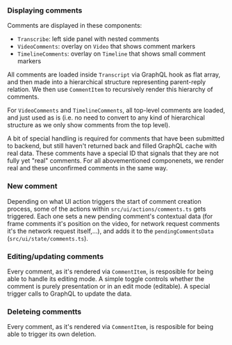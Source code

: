 ### Displaying comments

Comments are displayed in these components:

- `Transcribe`: left side panel with nested comments
- `VideoComments`: overlay on `Video` that shows comment markers
- `TimelineComments`: overlay on `Timeline` that shows small comment markers

All comments are loaded inside `Transcript` via GraphQL hook as flat array, and then made into a hierarchical structure representing parent-reply relation. We then use `CommentItem` to recursively render this hierarchy of comments.

For `VideoComments` and `TimelineComments`, all top-level comments are loaded, and just used as is (i.e. no need to convert to any kind of hierarchical structure as we only show comments from the top level).

A bit of special handling is required for comments that have been submitted to backend, but still haven't returned back and filled GraphQL cache with real data. These comments have a special ID that signals that they are not fully yet "real" comments. For all abovementioned componenets, we render real and these unconfirmed comments in the same way.

### New comment

Depending on what UI action triggers the start of comment creation process, some of the actions within `src/ui/actions/comments.ts` gets triggered. Each one sets a new pending comment's contextual data (for frame comments it's position on the video, for network request comments it's the network request itself,...), and adds it to the `pendingCommentsData` (`src/ui/state/comments.ts`).

### Editing/updating comments

Every comment, as it's rendered via `CommentItem`, is resposible for being able to handle its editing mode. A simple toggle controls whether the comment is purely presentation or in an edit mode (editable). A special trigger calls to GraphQL to update the data.

### Deleteing commentts

Every comment, as it's rendered via `CommentItem`, is resposible for being able to trigger its own deletion.
